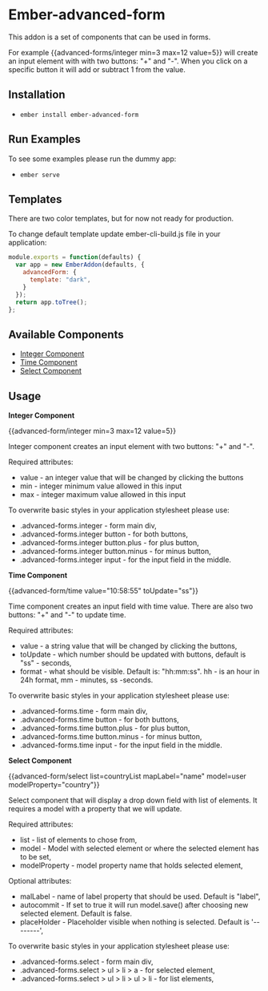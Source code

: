 # Ember-advanced-form

This addon is a set of components that can be used in forms.

For example {{advanced-forms/integer min=3 max=12 value=5}} will create an input element with with two buttons:
"+" and "-". When you click on a specific button it will add or subtract 1 from the value.

## Installation

* `ember install ember-advanced-form`

## Run Examples

To see some examples please run the dummy app:

* `ember serve`


## Templates  

There are two color templates, but for now not ready for production.

To change default template update ember-cli-build.js file in your application:

```javascript
module.exports = function(defaults) {
  var app = new EmberAddon(defaults, {
    advancedForm: {
      template: "dark",
    }
  });
  return app.toTree();
};
```

## Available Components

* [Integer Component](#integer_component)
* [Time Component](#time_component)
* [Select Component](#select_component)

## Usage  

<a name="integer_component"></a>__Integer Component__  

{{advanced-form/integer min=3 max=12 value=5}}

Integer component creates an input element with two buttons: "+" and "-".

Required attributes:
* value - an integer value that will be changed by clicking the buttons
* min - integer minimum value allowed in this input
* max - integer maximum value allowed in this input

To overwrite basic styles in your application stylesheet please use:  
* .advanced-forms.integer - form main div,  
* .advanced-forms.integer button - for both buttons,  
* .advanced-forms.integer button.plus - for plus button,  
* .advanced-forms.integer button.minus - for minus button,  
* .advanced-forms.integer input - for the input field in the middle.  

<a name="time_component"></a> __Time Component__  

{{advanced-form/time value="10:58:55" toUpdate="ss"}}

Time component creates an input field with time value. There are also two buttons: "+" and "-" to update time.

Required attributes:
* value - a string value that will be changed by clicking the buttons,  
* toUpdate - which number should be updated with buttons, default is "ss" - seconds,  
* format - what should be visible. Default is: "hh:mm:ss". hh - is an hour in 24h format, mm - minutes, ss -seconds.

To overwrite basic styles in your application stylesheet please use:  
* .advanced-forms.time - form main div,  
* .advanced-forms.time button - for both buttons,  
* .advanced-forms.time button.plus - for plus button,  
* .advanced-forms.time button.minus - for minus button,  
* .advanced-forms.time input - for the input field in the middle.  

<a name="select_component"></a>__Select Component__  

{{advanced-form/select list=countryList mapLabel="name" model=user modelProperty="country"}}

Select component that will display a drop down field with list of elements. It requires a model with a property that we will update.  

Required attributes:  
* list - list of elements to chose from,  
* model - Model with selected element or where the selected element has to be set,  
* modelProperty - model property name that holds selected element,  

Optional attributes:  
* malLabel - name of label property that should be used. Default is "label",  
* autocommit - If set to true it will run model.save() after choosing new selected element. Default is false.  
* placeHolder - Placeholder visible when nothing is selected. Default is '--------',

To overwrite basic styles in your application stylesheet please use:  
* .advanced-forms.select - form main div,  
* .advanced-forms.select > ul > li > a - for selected element,  
* .advanced-forms.select > ul > li > ul > li - for list elements,  

